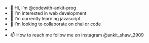 - 👋 Hi, I’m @codewith-ankit-prog
- 👀 I’m interested in web development
- 🌱 I’m currently learning javascript
- 💞️ I’m looking to collaborate on chai or code
- 
- 📫 How to reach me follow me on instagram @ankit_shaw_2909

